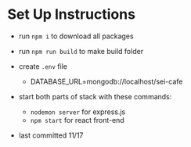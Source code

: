# Set Up Instructions

- run `npm i` to download all packages
- run `npm run build` to make build folder
- create `.env` file
  - DATABASE_URL=mongodb://localhost/sei-cafe
- start both parts of stack with these commands:

  - `nodemon server` for express.js
  - `npm start` for react front-end

- last committed 11/17
